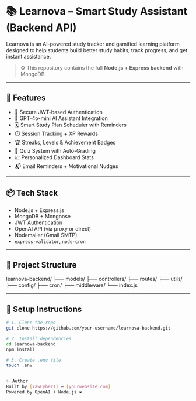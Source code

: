 # 📚 Learnova – Smart Study Assistant (Backend API)

Learnova is an AI-powered study tracker and gamified learning platform designed to help students build better study habits, track progress, and get instant assistance.

> ⚙️ This repository contains the full **Node.js + Express backend** with MongoDB.

---

## 🌟 Features

- 🔐 Secure JWT-based Authentication
- 🧠 GPT-4o-mini AI Assistant Integration
- 🗓️ Smart Study Plan Scheduler with Reminders
- ⏱️ Session Tracking + XP Rewards
- 🏆 Streaks, Levels & Achievement Badges
- 🧪 Quiz System with Auto-Grading
- 📈 Personalized Dashboard Stats
- 📬 Email Reminders + Motivational Nudges

---

## 📦 Tech Stack

- Node.js + Express.js
- MongoDB + Mongoose
- JWT Authentication
- OpenAI API (via proxy or direct)
- Nodemailer (Gmail SMTP)
- `express-validator`, `node-cron`

---

## 📁 Project Structure

learnova-backend/
├── models/
├── controllers/
├── routes/
├── utils/
├── config/
├── cron/
├── middleware/
└── index.js


---

## 🚀 Setup Instructions

```bash
# 1. Clone the repo
git clone https://github.com/your-username/learnova-backend.git

# 2. Install dependencies
cd learnova-backend
npm install

# 3. Create .env file
touch .env


✨ Author
Built by [YawCyber1] – [yourwebsite.com]
Powered by OpenAI + Node.js ❤️
